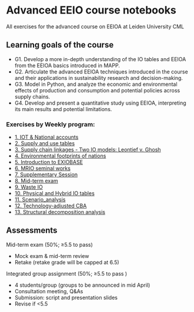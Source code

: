 # Advanced EEIO course notebooks

All exercises for the advanced course on EEIOA at Leiden University CML

## Learning goals of the course

- G1. Develop a more in-depth understanding of the IO tables and EEIOA from the EEIOA basics introduced in MAPP.
- G2. Articulate the advanced EEIOA techniques introduced in the course and their applications in sustainability research and decision-making.
- G3. Model in Python, and analyze the economic and environmental effects of production and consumption and potential policies across supply chains.
- G4. Develop and present a quantitative study using EEIOA, interpreting its main results and potential limitations.

### Exercises by Weekly program:

- [1. IOT & National accounts](IOT_n_national_accounts)
- [2. Supply and use tables](supply_n_use_tables)
- [3. Supply chain linkages - Two IO models: Leontief v. Ghosh](supply_chain_linkages)
- [4. Environmental footprints of nations](national_enviro_footprint)
- [5. Introduction to EXIOBASE](intro_exiobase)
- [6. MRIO seminal works](MRIO_seminal_works)
- [7. Supplementary Session](supplementary_session)
- [8. Mid-term exam](midterm)
- [9. Waste IO](waste_IO)
- [10. Physical and Hybrid IO tables](physical_n_hybrid_IO)
- [11. Scenario_analysis](scenario_analysis)
- [12. Technology-adjusted CBA](carbon_based_accounting)
- [13. Structural decomposition analysis](structural_decomposition_analysis)

## Assessments

Mid-term exam (50%; ≥5.5 to pass)

- Mock exam & mid-term review
- Retake (retake grade will be capped at 6.5)

Integrated group assignment (50%; ≥5.5 to pass )

- 4 students/group (groups to be announced in mid April)
- Consultation meeting, Q&As
- Submission: script and presentation slides
- Revise if <5.5
